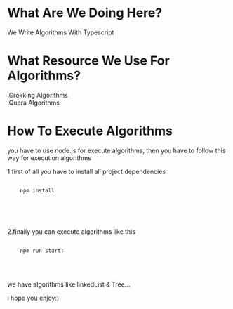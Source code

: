 # What Are We Doing Here?

We Write Algorithms With Typescript

# What Resource We Use For Algorithms?

.Grokking Algorithms <br />
.Quera Algorithms

# How To Execute Algorithms

you have to use node.js for execute algorithms,
then you have to follow this way for execution algorithms

1.first of all you have to install all project dependencies

<pre>
<code>
    npm install
</code>
</pre>
<br />
<br />

2.finally you can execute algorithms like this

<pre>
<code>
    npm run start:<algorithm_name>
</code>
</pre>

<br />

we have algorithms like linkedList & Tree...

i hope you enjoy:)
